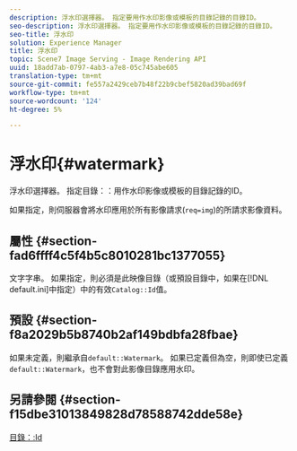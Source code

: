```yaml
---
description: 浮水印選擇器。 指定要用作水印影像或模板的目錄記錄的目錄ID。
seo-description: 浮水印選擇器。 指定要用作水印影像或模板的目錄記錄的目錄ID。
seo-title: 浮水印
solution: Experience Manager
title: 浮水印
topic: Scene7 Image Serving - Image Rendering API
uuid: 18add7ab-0797-4ab3-a7e8-05c745abe605
translation-type: tm+mt
source-git-commit: fe557a2429ceb7b48f22b9cbef5820ad39bad69f
workflow-type: tm+mt
source-wordcount: '124'
ht-degree: 5%

---
```



# 浮水印{#watermark}

浮水印選擇器。 指定目錄：：用作水印影像或模板的目錄記錄的ID。

如果指定，則伺服器會將水印應用於所有影像請求(`req=img`)的所請求影像資料。

## 屬性 {#section-fad6ffff4c5f4b5c8010281bc1377055}

文字字串。 如果指定，則必須是此映像目錄（或預設目錄中，如果在[!DNL default.ini]中指定）中的有效`Catalog::Id`值。

## 預設 {#section-f8a2029b5b8740b2af149bdbfa28fbae}

如果未定義，則繼承自`default::Watermark`。 如果已定義但為空，則即使已定義`default::Watermark`，也不會對此影像目錄應用水印。

## 另請參閱 {#section-f15dbe31013849828d78588742dde58e}

[目錄：:Id](/help/aem-is-ir-api/is-api/image-catalog/image-serving-api-ref/c-image-catalog-reference/c-image-svg-data-reference/c-image-data-reference/r-id-cat.md)
